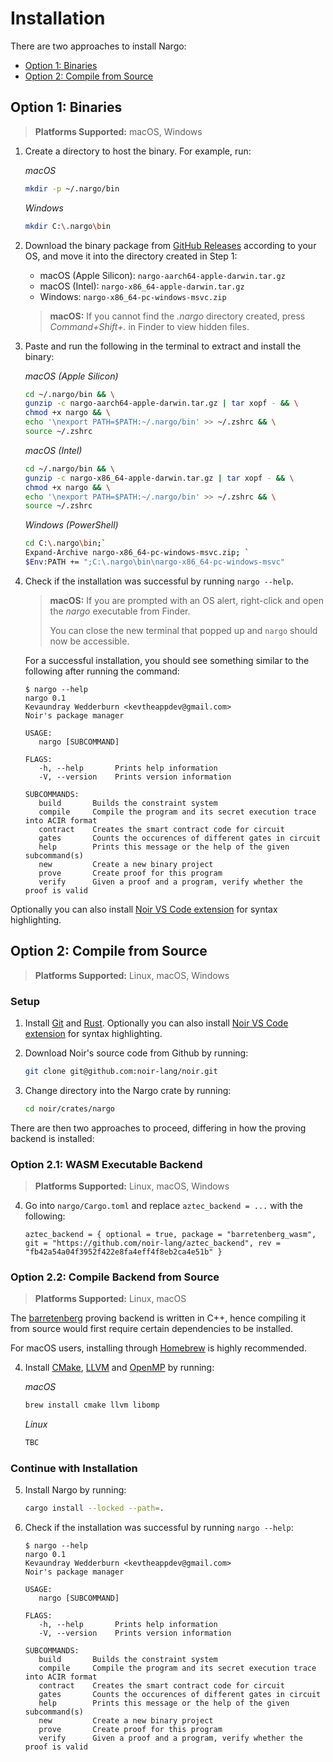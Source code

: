 # Installation

There are two approaches to install Nargo:

- [Option 1: Binaries](#option-1-binaries)
- [Option 2: Compile from Source](#option-2-compile-from-source)

## Option 1: Binaries

> **Platforms Supported:** macOS, Windows

1. Create a directory to host the binary. For example, run:

   _macOS_

   ```bash
   mkdir -p ~/.nargo/bin
   ```

   _Windows_

   ```sh
   mkdir C:\.nargo\bin
   ```

2. Download the binary package from [GitHub Releases](https://github.com/noir-lang/noir/releases/tag/nightly) according to your OS, and move it into the directory created in Step 1:

   - macOS (Apple Silicon): `nargo-aarch64-apple-darwin.tar.gz`
   - macOS (Intel): `nargo-x86_64-apple-darwin.tar.gz`
   - Windows: `nargo-x86_64-pc-windows-msvc.zip`

   > **macOS:** If you cannot find the _.nargo_ directory created, press _Command+Shift+._ in Finder to view hidden files.

3. Paste and run the following in the terminal to extract and install the binary:

   _macOS (Apple Silicon)_

   ```bash
   cd ~/.nargo/bin && \
   gunzip -c nargo-aarch64-apple-darwin.tar.gz | tar xopf - && \
   chmod +x nargo && \
   echo '\nexport PATH=$PATH:~/.nargo/bin' >> ~/.zshrc && \
   source ~/.zshrc
   ```

   _macOS (Intel)_

   ```bash
   cd ~/.nargo/bin && \
   gunzip -c nargo-x86_64-apple-darwin.tar.gz | tar xopf - && \
   chmod +x nargo && \
   echo '\nexport PATH=$PATH:~/.nargo/bin' >> ~/.zshrc && \
   source ~/.zshrc
   ```

   _Windows (PowerShell)_

   ```sh
   cd C:\.nargo\bin;`
   Expand-Archive nargo-x86_64-pc-windows-msvc.zip; `
   $Env:PATH += ";C:\.nargo\bin\nargo-x86_64-pc-windows-msvc"
   ```

4. Check if the installation was successful by running `nargo --help`.

   > **macOS:** If you are prompted with an OS alert, right-click and open the _nargo_ executable from Finder.
   >
   > You can close the new terminal that popped up and `nargo` should now be accessible.

   For a successful installation, you should see something similar to the following after running the command:

   ```
   $ nargo --help
   nargo 0.1
   Kevaundray Wedderburn <kevtheappdev@gmail.com>
   Noir's package manager

   USAGE:
      nargo [SUBCOMMAND]

   FLAGS:
      -h, --help       Prints help information
      -V, --version    Prints version information

   SUBCOMMANDS:
      build       Builds the constraint system
      compile     Compile the program and its secret execution trace into ACIR format
      contract    Creates the smart contract code for circuit
      gates       Counts the occurences of different gates in circuit
      help        Prints this message or the help of the given subcommand(s)
      new         Create a new binary project
      prove       Create proof for this program
      verify      Given a proof and a program, verify whether the proof is valid
   ```

Optionally you can also install [Noir VS Code extension] for syntax highlighting.

## Option 2: Compile from Source

> **Platforms Supported:** Linux, macOS, Windows

### Setup

1. Install [Git] and [Rust]. Optionally you can also install [Noir VS Code extension] for syntax highlighting.

2. Download Noir's source code from Github by running:

   ```bash
   git clone git@github.com:noir-lang/noir.git
   ```

3. Change directory into the Nargo crate by running:

   ```bash
   cd noir/crates/nargo
   ```

[git]: https://git-scm.com/book/en/v2/Getting-Started-Installing-Git
[rust]: https://www.rust-lang.org/tools/install
[noir vs code extension]: https://marketplace.visualstudio.com/items?itemName=noir-lang.noir-programming-language-syntax-highlighter

There are then two approaches to proceed, differing in how the proving backend is installed:

### Option 2.1: WASM Executable Backend

> **Platforms Supported:** Linux, macOS, Windows

4. Go into `nargo/Cargo.toml` and replace `aztec_backend = ...` with the following:

   ```
   aztec_backend = { optional = true, package = "barretenberg_wasm", git = "https://github.com/noir-lang/aztec_backend", rev = "fb42a54a04f3952f422e8fa4eff4f8eb2ca4e51b" }
   ```

### Option 2.2: Compile Backend from Source

> **Platforms Supported:** Linux, macOS

The [barretenberg] proving backend is written in C++, hence compiling it from source would first require certain dependencies to be installed.

For macOS users, installing through [Homebrew] is highly recommended.

4. Install [CMake], [LLVM] and [OpenMP] by running:

   _macOS_

   ```bash
   brew install cmake llvm libomp
   ```

   _Linux_

   ```bash
   TBC
   ```

   <!---
   Linux's command for openMP from barretenberg's GitHub README:

   ```bash
   RUN git clone -b release/10.x --depth 1 https://github.com/llvm/llvm-project.git \
   && cd llvm-project && mkdir build-openmp && cd build-openmp \
   && cmake ../openmp -DCMAKE_C_COMPILER=clang -DCMAKE_CXX_COMPILER=clang++ -DLIBOMP_ENABLE_SHARED=OFF \
   && make -j$(nproc) \
   && make install \
   && cd ../.. && rm -rf llvm-project
   ```
   --->

[barretenberg]: https://github.com/AztecProtocol/aztec-connect/tree/master/barretenberg
[homebrew]: https://brew.sh/
[cmake]: https://cmake.org/install/
[llvm]: https://llvm.org/docs/GettingStarted.html
[openmp]: https://openmp.llvm.org/

### Continue with Installation

5. Install Nargo by running:

   ```bash
   cargo install --locked --path=.
   ```

6. Check if the installation was successful by running `nargo --help`:

   ```
   $ nargo --help
   nargo 0.1
   Kevaundray Wedderburn <kevtheappdev@gmail.com>
   Noir's package manager

   USAGE:
      nargo [SUBCOMMAND]

   FLAGS:
      -h, --help       Prints help information
      -V, --version    Prints version information

   SUBCOMMANDS:
      build       Builds the constraint system
      compile     Compile the program and its secret execution trace into ACIR format
      contract    Creates the smart contract code for circuit
      gates       Counts the occurences of different gates in circuit
      help        Prints this message or the help of the given subcommand(s)
      new         Create a new binary project
      prove       Create proof for this program
      verify      Given a proof and a program, verify whether the proof is valid
   ```
